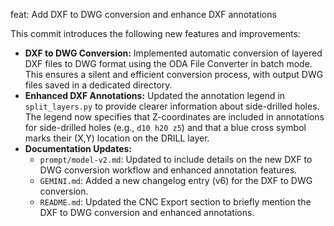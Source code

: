feat: Add DXF to DWG conversion and enhance DXF annotations

This commit introduces the following new features and improvements:

- **DXF to DWG Conversion:** Implemented automatic conversion of layered DXF files to DWG format using the ODA File Converter in batch mode. This ensures a silent and efficient conversion process, with output DWG files saved in a dedicated directory.
- **Enhanced DXF Annotations:** Updated the annotation legend in `split_layers.py` to provide clearer information about side-drilled holes. The legend now specifies that Z-coordinates are included in annotations for side-drilled holes (e.g., `d10 h20 z5`) and that a blue cross symbol marks their (X,Y) location on the DRILL layer.
- **Documentation Updates:**
    - `prompt/model-v2.md`: Updated to include details on the new DXF to DWG conversion workflow and enhanced annotation features.
    - `GEMINI.md`: Added a new changelog entry (v6) for the DXF to DWG conversion.
    - `README.md`: Updated the CNC Export section to briefly mention the DXF to DWG conversion and enhanced annotations.